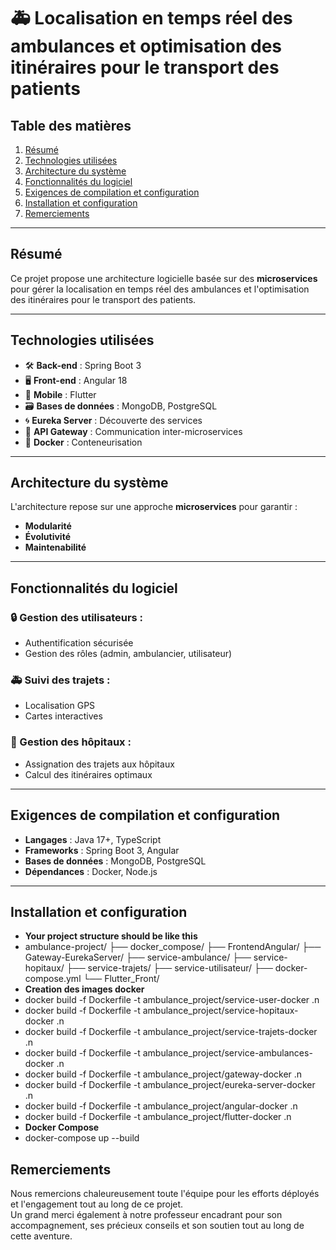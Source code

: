 # 🚑 Localisation en temps réel des ambulances et optimisation des itinéraires pour le transport des patients

## Table des matières
1. [Résumé](#résumé)
2. [Technologies utilisées](#technologies-utilisées)
3. [Architecture du système](#architecture-du-système)
4. [Fonctionnalités du logiciel](#fonctionnalités-du-logiciel)
5. [Exigences de compilation et configuration](#exigences-de-compilation-et-configuration)
6. [Installation et configuration](#installation-et-configuration)
7. [Remerciements](#remerciements)

---

## Résumé
Ce projet propose une architecture logicielle basée sur des **microservices** pour gérer la localisation en temps réel des ambulances et l'optimisation des itinéraires pour le transport des patients.  

---

## Technologies utilisées
- 🛠️ **Back-end** : Spring Boot 3  
- 🖥️ **Front-end** : Angular 18  
- 📱 **Mobile** : Flutter  
- 🗃️ **Bases de données** : MongoDB, PostgreSQL  
- 🌀 **Eureka Server** : Découverte des services  
- 🚪 **API Gateway** : Communication inter-microservices  
- 🐳 **Docker** : Conteneurisation  

---

## Architecture du système
L'architecture repose sur une approche **microservices** pour garantir :  
- **Modularité**  
- **Évolutivité**  
- **Maintenabilité**

---

## Fonctionnalités du logiciel
### 🔒 Gestion des utilisateurs :
- Authentification sécurisée
- Gestion des rôles (admin, ambulancier, utilisateur)

### 🚑 Suivi des trajets :
- Localisation GPS
- Cartes interactives

### 🏥 Gestion des hôpitaux :
- Assignation des trajets aux hôpitaux  
- Calcul des itinéraires optimaux  

---

## Exigences de compilation et configuration
- **Langages** : Java 17+, TypeScript  
- **Frameworks** : Spring Boot 3, Angular  
- **Bases de données** : MongoDB, PostgreSQL  
- **Dépendances** : Docker, Node.js  

---

## Installation et configuration

- **Your project structure should be like this**
- ambulance-project/
  ├── docker_compose/
  ├── FrontendAngular/
  ├── Gateway-EurekaServer/
  ├── service-ambulance/
  ├── service-hopitaux/
  ├── service-trajets/
  ├── service-utilisateur/
  ├── docker-compose.yml
  └── Flutter_Front/
- **Creation des images docker**
- docker build -f Dockerfile -t ambulance_project/service-user-docker .n
- docker build -f Dockerfile -t ambulance_project/service-hopitaux-docker .n
- docker build -f Dockerfile -t ambulance_project/service-trajets-docker .n
- docker build -f Dockerfile -t ambulance_project/service-ambulances-docker .n
- docker build -f Dockerfile -t ambulance_project/gateway-docker .n
- docker build -f Dockerfile -t ambulance_project/eureka-server-docker .n
- docker build -f Dockerfile -t ambulance_project/angular-docker .n
- docker build -f Dockerfile -t ambulance_project/flutter-docker .n
- **Docker Compose**
- docker-compose up --build

## Remerciements

Nous remercions chaleureusement toute l'équipe pour les efforts déployés et l'engagement tout au long de ce projet.  
Un grand merci également à notre professeur encadrant pour son accompagnement, ses précieux conseils et son soutien tout au long de cette aventure.  

